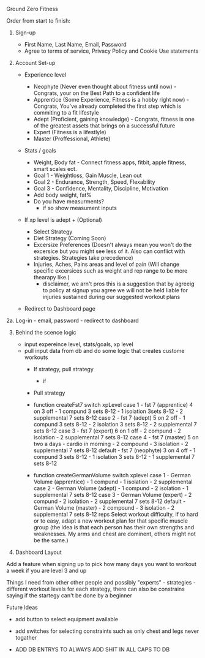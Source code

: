Ground Zero Fitness

Order from start to finish:

1. Sign-up
    - First Name, Last Name, Email, Password
    - Agree to terms of service, Privacy Policy and Cookie Use statements 

2. Account Set-up
    - Experience level
        - Neophyte (Never even thought about fitness until now) - Congrats, your on the Best Path to a confident life
        - Apprentice (Some Experience, Fitness is a hobby right now) - Congrats, You've already completed the first step which is commiting to a fit lifestyle
        - Adept (Proficient, gaining knowledge) - Congrats, fitness is one of the greatest assets that brings on a successful future 
        - Expert (Fitness is a lifestlyle)
        - Master (Proffessional, Athlete)

    - Stats / goals
        - Weight, Body fat - Connect fitness apps, fitbit, apple fitness, smart scales ect.
        - Goal 1 - Weightloss, Gain Muscle, Lean out
        - Goal 2 - Endurance, Strength, Speed, Flexability
        - Goal 3 - Confidence, Mentality, Discipline, Motivation
        - Add body weight, fat%
        - Do you have measurments? 
            - if so show measument inputs

    - If xp level is adept + (Optional)
        - Select Strategy 
        - Diet Strategy (Coming Soon)
        - Excersize Preferences (Doesn't always mean you won't do the excersice but you might see less of it. Also can conflict with strategies. Strategies take precedence)
        - Injuries, Aches, Pains areas and level of pain (Will change specific excersices such as weight and rep range to be more thearapy like.)
            - disclaimer, we arn't pros this is a suggestion that by agreeig to policy at signup you agree we will not be held liable for injuries sustained during our suggested workout plans
        
    - Redirect to Dashboard page

2a. Log-in 
    - email, password
    - redirect to dashboard

3. Behind the scence logic
    - input expereince level, stats/goals, xp level
    - pull input data from db and do some logic that creates custome workouts
        - If strategy, pull strategy
            - if 






        - Pull strategy
        - function createFst7
            switch xpLevel 
                case 1
                - fst 7 (apprentice) 4 on 3 off
                    - 1 compund 3 sets 8-12
                    - 1 isolation 3sets 8-12
                    - 2 supplemental 7 sets 8-12 
                case 2
                - fst 7 (adept) 5 on 2 off
                    - 1 compund 3 sets 8-12
                    - 2 isolation 3 sets 8-12
                    - 2 supplemental 7 sets 8-12 
                case 3
                - fst 7 (expert) 6 on 1 off
                    - 2 compund
                    - 2 isolation
                    - 2 supplemental 7 sets 8-12 
                case 4
                - fst 7 (master) 5 on two a days
                    - cardio in morning
                    - 2 compound
                    - 3 isolation
                    - 2 supplemental 7 sets 8-12 
                default
                - fst 7 (neophyte) 3 on 4 off 
                    - 1 compund 3 sets 8-12
                    - 1 isolation 3 sets 8-12
                    - 1 supplemental 7 sets 8-12 
        - function createGermanVolume
            switch xplevel
                case 1
                - German Volume (apprentice)
                    - 1 compund
                    - 1 isolation
                    - 2 supplemental 
                case 2
                - German Volume (adept)
                    - 1 compund
                    - 2 isolation
                    - 1 supplemental 7 sets 8-12 
                case 3
                - German Volume (expert)
                    - 2 compund
                    - 2 isolation
                    - 2 supplemental 7 sets 8-12
                default 
                - German Volume (master) 
                    - 2 compound
                    - 3 isolation
                    - 2 supplemental 7 sets 8-12 reps
            Select workout difficulty, if to hard or to easy, adapt a new workout plan for that specific muscle group (the idea is that each person has their own strengths and weaknesses. My arms and chest are dominent, others might not be the same.)



4. Dashboard Layout






Add a feature when signing up to pick how many days you want to workout a week if you are level 3 and up



Things I need from other other people and possibly "experts"
    - strategies
        - different workout levels for each strategy, there can also be constrains saying if the startegy can't be done by a beginner



Future Ideas
 - add button to select equipment available
 - add switches for selecting constraints such as only chest and legs never togather



 - ADD DB ENTRYS TO ALWAYS ADD SHIT IN ALL CAPS TO DB